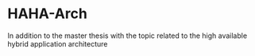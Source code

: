 # HAHA-Arch
In addition to the master thesis with the topic related to the high available hybrid application architecture
